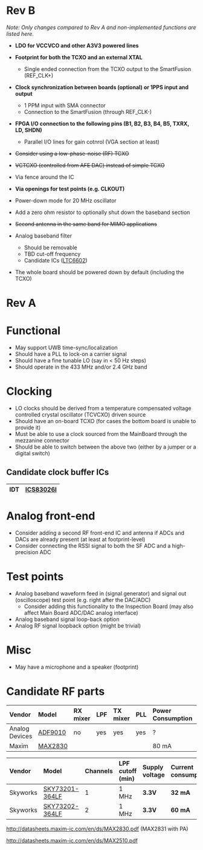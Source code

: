 # Rev B #

_Note: Only changes compared to Rev A and non-implemented functions are listed here._

  * **LDO for VCCVCO and other A3V3 powered lines**
  * **Footprint for both the TCXO and an external XTAL**
    * Single ended connection from the TCXO output to the SmartFusion (REF\_CLK+)
  * **Clock synchronization between boards (optional) or 1PPS input and output**
    * 1 PPM input with SMA connector
    * Connection to the SmartFusion (through REF\_CLK-)
  * **FPGA I/O connection to the following pins (B1, B2, B3, B4, B5, TXRX, LD, SHDN)**
    * Parallel I/O lines for gain cotnrol (VGA section at least)

  * ~~Consider using a low-phase-noise (RF) TCXO~~
  * ~~VCTCXO (controlled from AFE DAC) instead of simple TCXO~~
  * Via fence around the IC
  * **Via openings for test points (e.g. CLKOUT)**

  * Power-down mode for 20 MHz oscillator
  * Add a zero ohm resistor to optionally shut down the baseband section
  * ~~Second antenna in the same band for MIMO applications~~

  * Analog baseband filter
    * Should be removable
    * TBD cut-off frequency
    * Candidate ICs ([LTC6602](http://www.linear.com/product/LTC6602))
  * The whole board should be powered down by default (including the TCXO)


# Rev A #

# Functional #

  * May support UWB time-sync/localization
  * Should have a PLL to lock-on a carrier signal
  * Should have a fine tunable LO (say in < 50 Hz steps)
  * Should operate in the 433 MHz and/or 2.4 GHz band

# Clocking #

  * LO clocks should be derived from a temperature compensated voltage controlled crystal oscillator (TCVCXO) driven source
  * Should have an on-board TCXO (for cases the bottom board is unable to provide it)
  * Must be able to use a clock sourced from the MainBoard through the mezzanine connector
  * Should be able to switch between the above two (either by a jumper or a digital switch)

## Candidate clock buffer ICs ##

| IDT | [ICS83026I](http://www.idt.com/products/clocks-timing/clock-distribution/fanout-buffers-non-pll/83026i-01-12-differential-lvcmoslvttl-fanout-buffer) |
|:----|:-----------------------------------------------------------------------------------------------------------------------------------------------------|

# Analog front-end #

  * Consider adding a second RF front-end IC and antenna if ADCs and DACs are already present (at least at footprint-level)
  * Consider connecting the RSSI signal to both the SF ADC and a high-precision ADC

# Test points #

  * Analog baseband waveform feed in (signal generator) and signal out (oscilloscope) test point (e.g. right after the DAC/ADC)
    * Consider adding this functionality to the Inspection Board (may also affect Main Board ADC/DAC analog interface)
  * Analog baseband signal loop-back option
  * Analog RF signal loopback option (might be trivial)

# Misc #

  * May have a microphone and a speaker (footprint)

# Candidate RF parts #

| **Vendor** | **Model** | **RX mixer** | **LPF** | **TX mixer** | **PLL** | Power Consumption | Frequency |
|:-----------|:----------|:-------------|:--------|:-------------|:--------|:------------------|:----------|
| Analog Devices | [ADF9010](http://www.analog.com/static/imported-files/data_sheets/ADF9010.pdf) | no | yes | yes | yes | ? | ? |
| Maxim | [MAX2830](http://datasheets.maxim-ic.com/en/ds/MAX2830.pdf) |  |  |  |  | 80 mA | 2.4 GHz |

| **Vendor** | **Model** | **Channels** | **LPF cutoff (min)** | **Supply voltage** | **Current consumption** |
|:-----------|:----------|:-------------|:---------------------|:-------------------|:------------------------|
| Skyworks | [SKY73201-364LF](http://www.skyworksinc.com/uploads/documents/200755C.pdf) | 1 | 1 MHz | **3.3V** | **32 mA**  |
| Skyworks | [SKY73202-364LF](http://www.skyworksinc.com/uploads/documents/200755C.pdf) | 2 | 1 MHz | **3.3V** | **60 mA**  |


http://datasheets.maxim-ic.com/en/ds/MAX2830.pdf (MAX2831 with PA)

http://datasheets.maxim-ic.com/en/ds/MAX2510.pdf